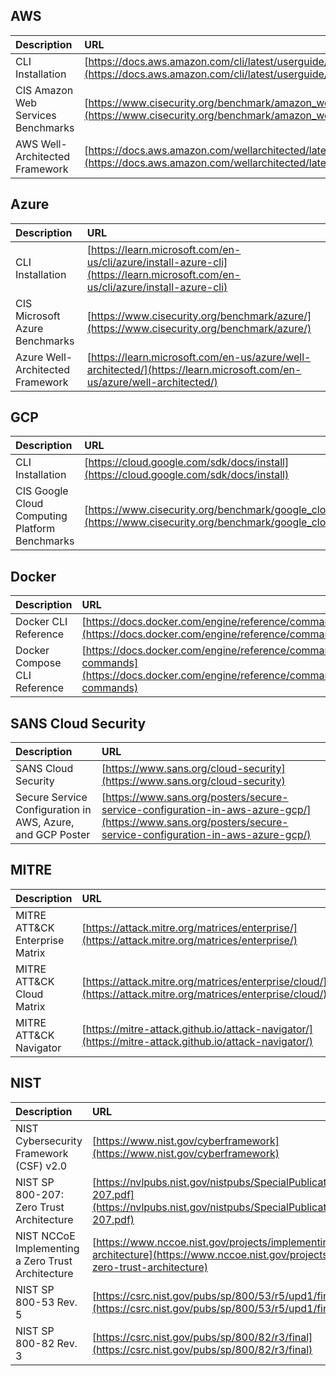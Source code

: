 ## AWS

| Description   | URL   |
| :---          | :---  |
| CLI Installation  | [https://docs.aws.amazon.com/cli/latest/userguide/getting-started-install.html](https://docs.aws.amazon.com/cli/latest/userguide/getting-started-install.html) |
| CIS Amazon Web Services Benchmarks | [https://www.cisecurity.org/benchmark/amazon_web_services/](https://www.cisecurity.org/benchmark/amazon_web_services/) |
| AWS Well-Architected Framework | [https://docs.aws.amazon.com/wellarchitected/latest/framework/welcome.html](https://docs.aws.amazon.com/wellarchitected/latest/framework/welcome.html) |

## Azure

| Description   | URL   |
| :---          | :---  |
| CLI Installation  | [https://learn.microsoft.com/en-us/cli/azure/install-azure-cli](https://learn.microsoft.com/en-us/cli/azure/install-azure-cli) |
| CIS Microsoft Azure Benchmarks | [https://www.cisecurity.org/benchmark/azure/](https://www.cisecurity.org/benchmark/azure/)
| Azure Well-Architected Framework | [https://learn.microsoft.com/en-us/azure/well-architected/](https://learn.microsoft.com/en-us/azure/well-architected/) |

## GCP

| Description   | URL   |
| :---          | :---  |
| CLI Installation  | [https://cloud.google.com/sdk/docs/install](https://cloud.google.com/sdk/docs/install) |
| CIS Google Cloud Computing Platform Benchmarks | [https://www.cisecurity.org/benchmark/google_cloud_computing_platform/](https://www.cisecurity.org/benchmark/google_cloud_computing_platform/) |

## Docker

| Description   | URL   |
| :---          | :---  |
| Docker CLI Reference | [https://docs.docker.com/engine/reference/commandline/cli/](https://docs.docker.com/engine/reference/commandline/cli/) |
| Docker Compose CLI Reference | [https://docs.docker.com/engine/reference/commandline/compose/#child-commands](https://docs.docker.com/engine/reference/commandline/compose/#child-commands) |

## SANS Cloud Security

| Description   | URL   |
| :---          | :---  |
| SANS Cloud Security | [https://www.sans.org/cloud-security](https://www.sans.org/cloud-security) |
| Secure Service Configuration in AWS, Azure, and GCP Poster | [https://www.sans.org/posters/secure-service-configuration-in-aws-azure-gcp/](https://www.sans.org/posters/secure-service-configuration-in-aws-azure-gcp/) |

## MITRE

| Description   | URL   |
| :---          | :---  |
| MITRE ATT&CK Enterprise Matrix | [https://attack.mitre.org/matrices/enterprise/](https://attack.mitre.org/matrices/enterprise/) |
| MITRE ATT&CK Cloud Matrix | [https://attack.mitre.org/matrices/enterprise/cloud/](https://attack.mitre.org/matrices/enterprise/cloud/) |
| MITRE ATT&CK Navigator | [https://mitre-attack.github.io/attack-navigator/](https://mitre-attack.github.io/attack-navigator/) |

## NIST

| Description   | URL   |
| :---          | :---  |
| NIST Cybersecurity Framework (CSF) v2.0 | [https://www.nist.gov/cyberframework](https://www.nist.gov/cyberframework) |
| NIST SP 800-207: Zero Trust Architecture | [https://nvlpubs.nist.gov/nistpubs/SpecialPublications/NIST.SP.800-207.pdf](https://nvlpubs.nist.gov/nistpubs/SpecialPublications/NIST.SP.800-207.pdf) |
| NIST NCCoE Implementing a Zero Trust Architecture | [https://www.nccoe.nist.gov/projects/implementing-zero-trust-architecture](https://www.nccoe.nist.gov/projects/implementing-zero-trust-architecture) |
| NIST SP 800-53 Rev. 5 | [https://csrc.nist.gov/pubs/sp/800/53/r5/upd1/final](https://csrc.nist.gov/pubs/sp/800/53/r5/upd1/final) |
| NIST SP 800-82 Rev. 3 | [https://csrc.nist.gov/pubs/sp/800/82/r3/final](https://csrc.nist.gov/pubs/sp/800/82/r3/final) |

